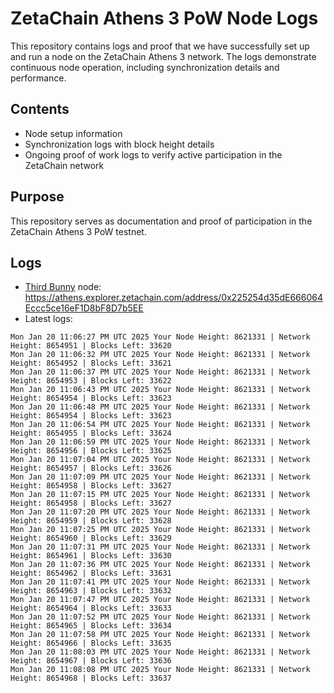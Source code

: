 # ZetaChain Athens 3 PoW Node Logs
This repository contains logs and proof that we have successfully set up and run a node on the ZetaChain Athens 3 network. The logs demonstrate continuous node operation, including synchronization details and performance.

## Contents
- Node setup information
- Synchronization logs with block height details
- Ongoing proof of work logs to verify active participation in the ZetaChain network

## Purpose
This repository serves as documentation and proof of participation in the ZetaChain Athens 3 PoW testnet.

## Logs

- [Third Bunny](https://thirdbunny.xyz/) node: https://athens.explorer.zetachain.com/address/0x225254d35dE666064Eccc5ce16eF1D8bF8D7b5EE
- Latest logs:
```
Mon Jan 20 11:06:27 PM UTC 2025 Your Node Height: 8621331 | Network Height: 8654951 | Blocks Left: 33620
Mon Jan 20 11:06:32 PM UTC 2025 Your Node Height: 8621331 | Network Height: 8654952 | Blocks Left: 33621
Mon Jan 20 11:06:37 PM UTC 2025 Your Node Height: 8621331 | Network Height: 8654953 | Blocks Left: 33622
Mon Jan 20 11:06:43 PM UTC 2025 Your Node Height: 8621331 | Network Height: 8654954 | Blocks Left: 33623
Mon Jan 20 11:06:48 PM UTC 2025 Your Node Height: 8621331 | Network Height: 8654954 | Blocks Left: 33623
Mon Jan 20 11:06:54 PM UTC 2025 Your Node Height: 8621331 | Network Height: 8654955 | Blocks Left: 33624
Mon Jan 20 11:06:59 PM UTC 2025 Your Node Height: 8621331 | Network Height: 8654956 | Blocks Left: 33625
Mon Jan 20 11:07:04 PM UTC 2025 Your Node Height: 8621331 | Network Height: 8654957 | Blocks Left: 33626
Mon Jan 20 11:07:09 PM UTC 2025 Your Node Height: 8621331 | Network Height: 8654958 | Blocks Left: 33627
Mon Jan 20 11:07:15 PM UTC 2025 Your Node Height: 8621331 | Network Height: 8654958 | Blocks Left: 33627
Mon Jan 20 11:07:20 PM UTC 2025 Your Node Height: 8621331 | Network Height: 8654959 | Blocks Left: 33628
Mon Jan 20 11:07:25 PM UTC 2025 Your Node Height: 8621331 | Network Height: 8654960 | Blocks Left: 33629
Mon Jan 20 11:07:31 PM UTC 2025 Your Node Height: 8621331 | Network Height: 8654961 | Blocks Left: 33630
Mon Jan 20 11:07:36 PM UTC 2025 Your Node Height: 8621331 | Network Height: 8654962 | Blocks Left: 33631
Mon Jan 20 11:07:41 PM UTC 2025 Your Node Height: 8621331 | Network Height: 8654963 | Blocks Left: 33632
Mon Jan 20 11:07:47 PM UTC 2025 Your Node Height: 8621331 | Network Height: 8654964 | Blocks Left: 33633
Mon Jan 20 11:07:52 PM UTC 2025 Your Node Height: 8621331 | Network Height: 8654965 | Blocks Left: 33634
Mon Jan 20 11:07:58 PM UTC 2025 Your Node Height: 8621331 | Network Height: 8654966 | Blocks Left: 33635
Mon Jan 20 11:08:03 PM UTC 2025 Your Node Height: 8621331 | Network Height: 8654967 | Blocks Left: 33636
Mon Jan 20 11:08:08 PM UTC 2025 Your Node Height: 8621331 | Network Height: 8654968 | Blocks Left: 33637
```

